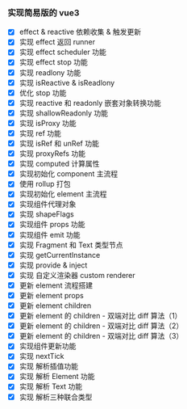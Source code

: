 ### 实现简易版的 vue3

- [x] effect & reactive 依赖收集 & 触发更新
- [x] 实现 effect 返回 runner
- [x] 实现 effect scheduler 功能
- [x] 实现 effect stop 功能
- [x] 实现 readlony 功能
- [x] 实现 isReactive & isReadlony
- [x] 优化 stop 功能
- [x] 实现 reactive 和 readonly 嵌套对象转换功能
- [x] 实现 shallowReadonly 功能
- [x] 实现 isProxy 功能
- [x] 实现 ref 功能
- [x] 实现 isRef 和 unRef 功能
- [x] 实现 proxyRefs 功能
- [x] 实现 computed 计算属性
- [x] 实现初始化 component 主流程
- [x] 使用 rollup 打包
- [x] 实现初始化 element 主流程
- [x] 实现组件代理对象
- [x] 实现 shapeFlags
- [x] 实现组件 props 功能
- [x] 实现组件 emit 功能
- [x] 实现 Fragment 和 Text 类型节点
- [x] 实现 getCurrentInstance
- [x] 实现 provide & inject
- [x] 实现 自定义渲染器 custom renderer
- [x] 更新 element 流程搭建
- [x] 更新 element props
- [x] 更新 element children
- [x] 更新 element 的 children - 双端对比 diff 算法（1）
- [x] 更新 element 的 children - 双端对比 diff 算法（2）
- [x] 更新 element 的 children - 双端对比 diff 算法（3）
- [x] 实现组件更新功能
- [x] 实现 nextTick
- [x] 实现 解析插值功能
- [x] 实现 解析 Element 功能
- [x] 实现 解析 Text 功能
- [x] 实现 解析三种联合类型
